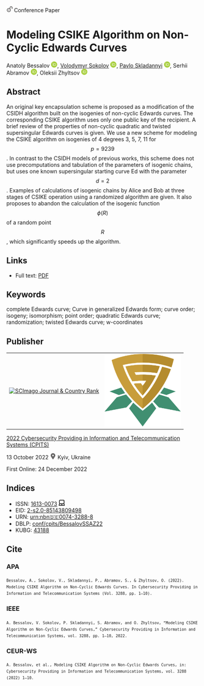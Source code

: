 <script src="https://polyfill.io/v3/polyfill.min.js?features=es6"></script>
<script id="MathJax-script" async
  src="https://cdn.jsdelivr.net/npm/mathjax@3/es5/tex-mml-chtml.js">
</script>

<img src="/icons/unlock.svg" width="16" height="16"> Conference Paper

# Modeling CSIKE Algorithm on Non-Cyclic Edwards Curves

Anatoly Bessalov <a href="https://orcid.org/0000-0002-6967-5001" target="_blank"><img src="/icons/orcid.svg" width="16" height="16"></a>,
<a href="https://volodymyr-sokolov.github.io/">Volodymyr Sokolov</a> <a href="https://orcid.org/0000-0002-9349-7946" target="_blank"><img src="/icons/orcid.svg" width="16" height="16"></a>,
<a href="/">Pavlo Skladannyi</a> <a href="https://orcid.org/0000-0002-7775-6039" target="_blank"><img src="/icons/orcid.svg" width="16" height="16"></a>,
Serhii Abramov <a href="https://orcid.org/0000-0002-5145-2782" target="_blank"><img src="/icons/orcid.svg" width="16" height="16"></a>,
Oleksii Zhyltsov <a href="https://orcid.org/0000-0002-7253-5990" target="_blank"><img src="/icons/orcid.svg" width="16" height="16"></a>

## Abstract

An original key encapsulation scheme is proposed as a modification of the CSIDH algorithm built on the isogenies of non-cyclic Edwards curves. The corresponding CSIKE algorithm uses only one public key of the recipient. A brief review of the properties of non-cyclic quadratic and twisted supersingular Edwards curves is given. We use a new scheme for modeling the CSIKE algorithm on isogenies of 4 degrees 3, 5, 7, 11 for $$p = 9239$$. In contrast to the CSIDH models of previous works, this scheme does not use precomputations and tabulation of the parameters of isogenic chains, but uses one known supersingular starting curve Ed with the parameter $$d = 2$$. Examples of calculations of isogenic chains by Alice and Bob at three stages of CSIKE operation using a randomized algorithm are given. It also proposes to abandon the calculation of the isogenic function $$ϕ(R)$$ of a random point $$R$$, which significantly speeds up the algorithm.

## Links

* Full text: [PDF](https://ceur-ws.org/Vol-3288/paper1.pdf)

## Keywords

complete Edwards curve; Curve in generalized Edwards form; curve order; isogeny; isomorphism; point order; quadratic Edwards curve; randomization; twisted Edwards curve; w-coordinates

## Publisher

<table>
<tr>
<td>
<a href="https://www.scimagojr.com/journalsearch.php?q=21100218356&amp;tip=sid&amp;exact=no" title="SCImago Journal &amp; Country Rank"><img border="0" src="https://www.scimagojr.com/journal_img.php?id=21100218356" alt="SCImago Journal &amp; Country Rank"  /></a>
</td>
<td style="text-align: left;">
<a href="https://cpits.kubg.edu.ua/"><img src="/icons/cpits.svg" width="200"></a>
</td>
</tr>
</table>

[2022 Cybersecurity Providing in Information and Telecommunication Systems (CPITS)](https://ceur-ws.org/Vol-3288/)

13 October 2022 <img src="/icons/location-pin.svg" width="16" height="16"> Kyiv, Ukraine

First Online: 24 December 2022

## Indices

* ISSN: [1613-0073](https://portal.issn.org/resource/ISSN/1613-0073) <img src="/icons/online.svg" width="16" height="16">
* EID: [2-s2.0-85143809498](http://www.scopus.com/record/display.url?origin=inward&eid=2-s2.0-85143809498)
* URN: [urn:nbn:de:0074-3288-8](https://nbn-resolving.org/xml/urn:nbn:de:0074-3288-8)
* DBLP: [conf/cpits/BessalovSSAZ22](https://dblp.org/rec/conf/cpits/BessalovSSAZ22)
* KUBG: [43188](http://elibrary.kubg.edu.ua/id/eprint/43188/)

## Cite

### APA

<small>`Bessalov, A., Sokolov, V., Skladannyi, P., Abramov, S., & Zhyltsov, O. (2022). Modeling CSIKE Algorithm on Non-Cyclic Edwards Curves. In Cybersecurity Providing in Information and Telecommunication Systems (Vol. 3288, pp. 1–10).`</small>

### IEEE

<small>`A. Bessalov, V. Sokolov, P. Skladannyi, S. Abramov, and O. Zhyltsov, “Modeling CSIKE Algorithm on Non-Cyclic Edwards Curves,” Cybersecurity Providing in Information and Telecommunication Systems, vol. 3288, pp. 1–10, 2022.`</small>

### CEUR-WS

<small>`A. Bessalov, et al., Modeling CSIKE Algorithm on Non-Cyclic Edwards Curves, in: Cybersecurity Providing in Information and Telecommunication Systems, vol. 3288 (2022) 1–10.`</small>
